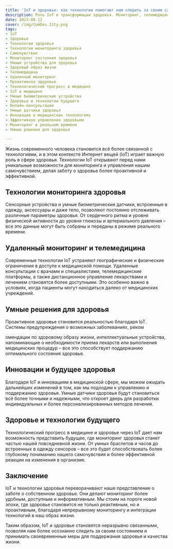 ```yaml
---
title: 'IoT и здоровье: как технологии помогают нам следить за своим самочувствием'
description: Роль IoT в трансформации здоровья. Мониторинг, телемедицина и будущее здравоохранения через технологии.
date: 2023-08-12
cover: /img/ComDev.11ty.png
tags:
- IoT
- Здоровье
- Технологии здоровья
- Технологии мониторинга здоровья
- Самочувствие
- Мониторинг состояния здоровья
- Умные устройства для здоровья
- Здоровый образ жизни
- Телемедицина
- Удаленный мониторинг
- Проактивное здоровье
- Технологический прогресс в медицине
- IoT в медицине
- Умные биометрические устройства
- Здоровье и технологии будущего
- Онлайн-консультации
- Умные датчики здоровья
- Инновации в медицинских технологиях
- Эффективное управление здоровьем
- Мониторинг в реальном времени
- Умные решения для здоровья

---
```


Жизнь современного человека становится всё более связанной с технологиями, и в этом контексте Интернет вещей (IoT) играет важную роль в сфере здоровья. Технологии IoT открывают перед нами уникальные возможности для мониторинга и управления нашим самочувствием, делая заботу о здоровье более проактивной и эффективной.

## Технологии мониторинга здоровья

Сенсорные устройства и умные биометрические датчики, встроенные в одежду, аксессуары и даже тело, позволяют постоянно отслеживать различные параметры здоровья. От сердечного ритма и уровня физической активности до уровня глюкозы и артериального давления – все это данные могут быть собраны и переданы в режиме реального времени.

## Удаленный мониторинг и телемедицина

Современные технологии IoT устраняют географические и физические ограничения в доступе к медицинской помощи. Удаленные консультации с врачами и специалистами, телемедицинские платформы, а также дистанционное управление лекарствами и лечением становятся более доступными. Это особенно важно в условиях, когда пациенты могут находиться далеко от медицинских учреждений.

## Умные решения для здоровья

Проактивное здоровье становится реальностью благодаря IoT. Системы предупреждения о возможных заболеваниях, реком

омендации по здоровому образу жизни, интеллектуальные устройства, напоминающие о необходимости приема лекарств или выполнения медицинских процедур – все это способствует поддержанию оптимального состояния здоровья.

## Инновации и будущее здоровья

Благодаря IoT и инновациям в медицинской сфере, мы можем ожидать дальнейших изменений в том, как мы подходим к управлению и поддержанию здоровья. Умные датчики здоровья будут становиться всё более точными и надежными, что откроет дверь для разработки индивидуальных и более персонализированных методов лечения.

## Здоровье и технологии будущего

Технологический прогресс в медицине и здоровье через IoT дает нам возможность представить будущее, где мониторинг здоровья станет частью нашей повседневной жизни. От умных браслетов и часов до встроенных в одежду сенсоров – все это будет способствовать более глубокому пониманию нашего самочувствия и более эффективной реакции на изменения в организме.

## Заключение

IoT и технологии здоровья переворачивают наше представление о заботе о собственном здоровье. Они делают мониторинг более удобным, доступным и информативным. Мы стоим на пороге новой эпохи, где здоровье становится не только реактивным, но и проактивным, благодаря непрерывному мониторингу и интеграции технологий в наш образ жизни.

Таким образом, IoT и здоровье становятся неразрывно связанными, позволяя нам более осознанно следить за своим состоянием и принимать своевременные меры для поддержания здоровья и качества жизни.
